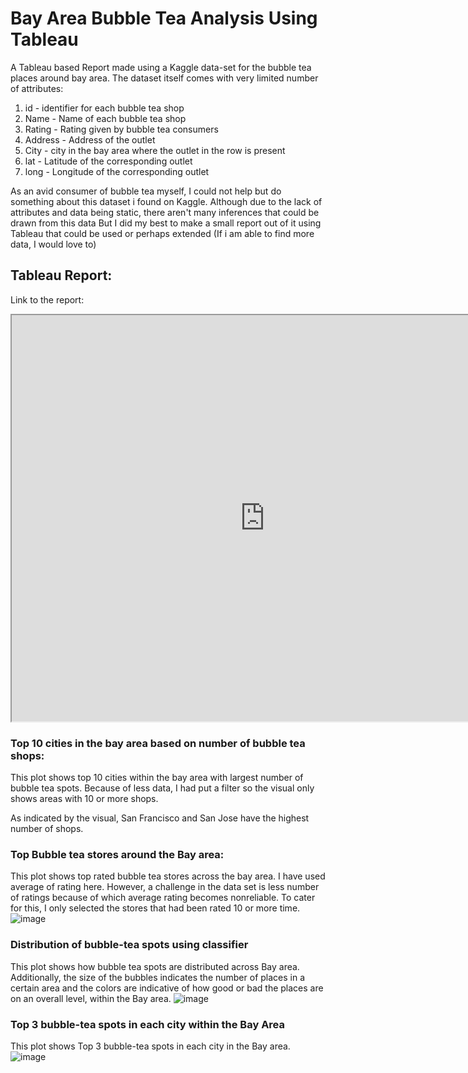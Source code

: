 # Bay Area Bubble Tea Analysis Using Tableau
A Tableau based Report made using a Kaggle data-set for the bubble tea places around bay area. The dataset itself comes with very limited number of attributes:

1. id - identifier for each bubble tea shop
2. Name - Name of each bubble tea shop
3. Rating - Rating given by bubble tea consumers
4. Address - Address of the outlet
5. City - city in the bay area where the outlet in the row is present
6. lat - Latitude of the corresponding outlet
7. long - Longitude of the corresponding outlet

As an avid consumer of bubble tea myself, I could not help but do something about this dataset i found on Kaggle. Although due to the lack of attributes and data being static, there aren't many inferences that could be drawn from this data But I did my best to make a small report out of it using Tableau that could be used or perhaps extended (If i am able to find more data, I would love to)

## Tableau Report:

Link to the report: 
<iframe src="https://public.tableau.com/views/bubbleteaanalysis/Dashboard1?:language=en-US&:display_count=n&:origin=viz_share_link:showVizHome=no&:embed=true"
 width="810px" height="650px"></iframe>
 
### Top 10 cities in the bay area based on number of bubble tea shops:
This plot shows top 10 cities within the bay area with largest number of bubble tea spots. Because of less data, I had put a filter so the visual only shows areas with 10 or more shops. 


As indicated by the visual, San Francisco and San Jose have the highest number of shops. 

### Top Bubble tea stores around the Bay area:
This plot shows top rated bubble tea stores across the bay area. I have used average of rating here. However, a challenge in the data set is less number of ratings because of which average rating becomes nonreliable. To cater for this, I only selected the stores that had been rated 10 or more time.  
![image](https://github.com/yumnazia/BayAreaBubbleTeaAnalysis/assets/12965968/8d47d57f-b2f4-4a1e-a36b-77e5d1d060e2)

### Distribution of bubble-tea spots using classifier 
This plot shows how bubble tea spots are distributed across Bay area. Additionally, the size of the bubbles indicates the number of places in a certain area and the colors are indicative of how good or bad the places are on an overall level, within the Bay area. 
![image](https://github.com/yumnazia/BayAreaBubbleTeaAnalysis/assets/12965968/d6660aae-0ca0-4de0-8143-c56fb9882ce5)

### Top 3 bubble-tea spots in each city within the Bay Area
This plot shows Top 3 bubble-tea spots in each city in the Bay area. 
![image](https://github.com/yumnazia/BayAreaBubbleTeaAnalysis/assets/12965968/ec16414f-374e-479f-b16a-7052dfdc25b8)
